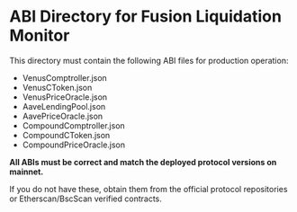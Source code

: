 # ABI Directory for Fusion Liquidation Monitor

This directory must contain the following ABI files for production operation:

- VenusComptroller.json
- VenusCToken.json
- VenusPriceOracle.json
- AaveLendingPool.json
- AavePriceOracle.json
- CompoundComptroller.json
- CompoundCToken.json
- CompoundPriceOracle.json

**All ABIs must be correct and match the deployed protocol versions on mainnet.**

If you do not have these, obtain them from the official protocol repositories or Etherscan/BscScan verified contracts.
